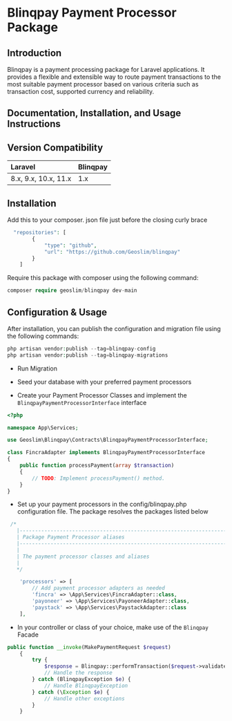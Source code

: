 # Blinqpay Payment Processor Package

## Introduction

Blinqpay is a payment processing package for Laravel applications. It provides a flexible and extensible way to route payment transactions to the most suitable payment processor based on various criteria such as transaction cost, supported currency and reliability.

## Documentation, Installation, and Usage Instructions

## Version Compatibility

 Laravel  | Blinqpay
:---------|:------------------
 8.x, 9.x, 10.x, 11.x     | 1.x


## Installation

Add this to your composer. json file just before the closing curly brace
```php
  "repositories": [
        {
            "type": "github",
            "url": "https://github.com/Geoslim/blinqpay"
        }
    ]
```
Require this package with composer using the following command:
```php
composer require geoslim/blinqpay dev-main
```

## Configuration & Usage
After installation, you can publish the configuration and migration file using the following commands:
```php
php artisan vendor:publish --tag=blinqpay-config
php artisan vendor:publish --tag=blinqpay-migrations
```
- Run Migration

- Seed your database with your preferred payment processors

- Create your Payment Processor Classes and implement the `BlinqpayPaymentProcessorInterface` interface

```php
<?php

namespace App\Services;

use Geoslim\Blinqpay\Contracts\BlinqpayPaymentProcessorInterface;

class FincraAdapter implements BlinqpayPaymentProcessorInterface
{
    public function processPayment(array $transaction)
    {
        // TODO: Implement processPayment() method.
    }
}

```
- Set up your payment processors in the config/blinqpay.php configuration file. The package resolves the packages listed below

```php
 /*
   |--------------------------------------------------------------------------
   | Package Payment Processor aliases
   |--------------------------------------------------------------------------
   |
   | The payment processor classes and aliases
   |
   */

    'processors' => [
        // Add payment processor adapters as needed
        'fincra' => \App\Services\FincraAdapter::class,
        'payoneer' => \App\Services\PayoneerAdapter::class,
        'paystack' => \App\Services\PaystackAdapter::class
    ],
```


- In your controller or class of your choice, make use of the `Blinqpay` Facade

```php
public function __invoke(MakePaymentRequest $request)
    {
        try {
            $response = Blinqpay::performTransaction($request->validated());
            // Handle the response
        } catch (BlinqpayException $e) {
            // Handle BlinqpayException
        } catch (\Exception $e) {
            // Handle other exceptions
        }
    }
```